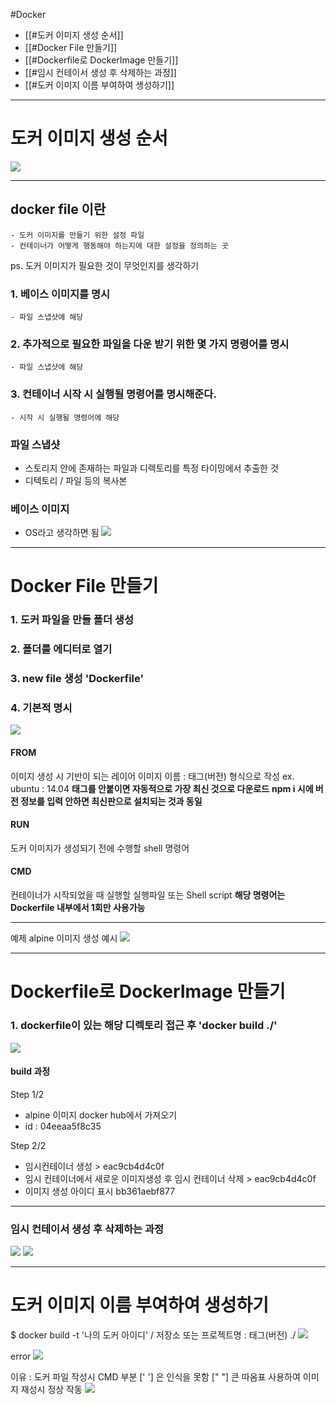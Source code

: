 #Docker 
- [[#도커 이미지 생성 순서]]
- [[#Docker File 만들기]]
- [[#Dockerfile로 DockerImage 만들기]]
- [[#임시 컨테이서 생성 후 삭제하는 과정]]
- [[#도커 이미지 이름 부여하여 생성하기]]

---
# 도커 이미지 생성 순서
![](https://i.imgur.com/nwsjQBs.png)

---

## docker file 이란 
	- 도커 이미지를 만들기 위한 설정 파일
	- 컨테이너가 어떻게 행동해야 하는지에 대한 설정을 정의하는 곳
ps. 도커 이미지가 필요한 것이 무엇인지를 생각하기

### 1. 베이스 이미지를 명시 
	- 파일 스냅샷에 해당
### 2. 추가적으로 필요한 파일을 다운 받기 위한 몇 가지 명령어를 명시
	- 파일 스냅샷에 해당
### 3. 컨테이너 시작 시 실행될 명령어를 명시해준다.
	- 시작 시 실행될 명령어에 해당

### 파일 스냅샷
- 스토리지 안에 존재하는 파일과 디렉토리를 특정 타이밍에서 추출한 것
- 디텍토리 / 파일 등의 복사본

### 베이스 이미지
- OS라고 생각하면 됨
![](https://i.imgur.com/YE8Uel7.png)

---

# Docker File 만들기

### 1. 도커 파일을 만들 폴더 생성

### 2. 폴더를 에디터로 열기

### 3. new file 생성 'Dockerfile'

### 4. 기본적 명시

![](https://i.imgur.com/I1Vt1WS.png)

#### FROM
이미지 생성 시 기반이 되는 레이어
	이미지 이름 : 태그(버전) 형식으로 작성
	ex. ubuntu : 14.04
	**태그를 안붙이면 자동적으로 가장 최신 것으로 다운로드**
	**npm i 시에 버전 정보를 입력 안하면 최신판으로 설치되는 것과 동일**

#### RUN
도커 이미지가 생성되기 전에 수행할 shell 명령어

#### CMD
컨테이너가 시작되었을 때
실행할 실행파일 또는 Shell script
**해당 명령어는 Dockerfile 내부에서 1회만 사용가능**

---

예제 alpine 이미지 생성 예시
![](https://i.imgur.com/g1n5K8w.png)

---

# Dockerfile로 DockerImage 만들기

### 1. dockerfile이 있는 해당 디렉토리 접근 후 'docker build ./' 
![](https://i.imgur.com/ikHhPMb.png)

#### build 과정
Step 1/2
- alpine 이미지 docker hub에서 가져오기 
- id : 04eeaa5f8c35

Step 2/2
- 임시컨테이너 생성 > eac9cb4d4c0f
- 임시 컨테이너에서 새로운 이미지생성 후 임시 컨테이너 삭제 > eac9cb4d4c0f
- 이미지 생성 아이디 표시 bb361aebf877

---

### 임시 컨테이서 생성 후 삭제하는 과정
![](https://i.imgur.com/pIFgfJB.png)
![](https://i.imgur.com/RrkXY5P.png)

---

# 도커 이미지 이름 부여하여 생성하기
$ docker build -t '나의 도커 아이디' / 저장소 또는 프로젝트명 : 태그(버전) ./
![](https://i.imgur.com/b4f9FrF.png)

error
![](https://i.imgur.com/axXzYBK.png)

이유 : 도커 파일 작성시 CMD 부분 [' '] 은 인식을 못함 [" "] 큰 따옴표 사용하여 이미지 재성시 정상 작동
![](https://i.imgur.com/yDm1KM7.png)
